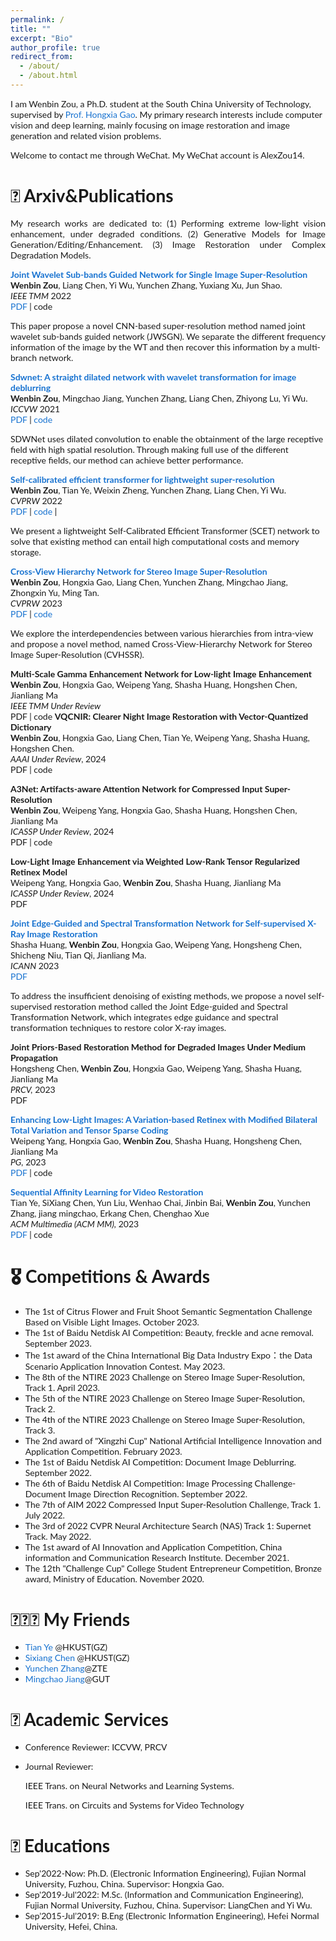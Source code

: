 ```yaml
---
permalink: /
title: ""
excerpt: "Bio"
author_profile: true
redirect_from: 
  - /about/
  - /about.html
---
```

<!-- bundle exec jekyll serve -->
I am Wenbin Zou, a Ph.D. student at the South China University of Technology, supervised by [Prof. Hongxia Gao](https://yanzhao.scut.edu.cn/open/ExpertInfo.aspx?zjbh=H81zJI-Popn6WACrL7cWMw==). My primary research interests include computer vision and deep learning, mainly focusing on image restoration and image generation and related vision problems. 

Welcome to contact me through WeChat. My WeChat account is AlexZou14. 

# 📝 Arxiv&Publications
<p style='text-align: justify;'> My research works are dedicated to: (1) Performing extreme low-light vision enhancement, under degraded conditions. (2) Generative Models for Image Generation/Editing/Enhancement. (3) Image Restoration under Complex Degradation Models.</p>

<style type="text/css">
    /* Color scheme stolen from Sergey Karayev */
    a {
    color: #1772d0;
    text-decoration:none !important;
    }
    a:focus, a:hover {
    color: #f09228;
    text-decoration:none !important;
    }
    table,td,th,tr{
    	border:none !important;
    }
    body,td,th,tr,p,a {
    font-family: 'Lato', Verdana, Helvetica, sans-serif;
    font-size: 14px
    }
    strong {
    font-family: 'Lato', Verdana, Helvetica, sans-serif;
    font-size: 14px;
    }
    heading {
    font-family: 'Lato', Verdana, Helvetica, sans-serif;
    font-size: 22px;
    }
    papertitle {
    font-family: 'Lato', Verdana, Helvetica, sans-serif;
    font-size: 14px;
    font-weight: 700
    }
    papertitle_just {
    font-family: 'Lato', Verdana, Helvetica, sans-serif;
    font-size: 14px;
    font-weight: 700;
    text-align: justify
    }
    name {
    font-family: 'Lato', Verdana, Helvetica, sans-serif;
    font-size: 32px;
    }
    .one
    {
    width: 160px;
    height: 160px;
    position: relative;
    }
    .two
    {
    width: 160px;
    height: 160px;
    position: absolute;
    transition: opacity .2s ease-in-out;
    -moz-transition: opacity .2s ease-in-out;
    -webkit-transition: opacity .2s ease-in-out;
    }
    .fade {
     transition: opacity .2s ease-in-out;
     -moz-transition: opacity .2s ease-in-out;
     -webkit-transition: opacity .2s ease-in-out;
    }
    span.highlight {
        background-color: #ffffd0;
    }
</style>
<!-- ################################  CONTENT START  ##################################################-->
<!-- <table width="100%" align="center" border="0" cellspacing="0" cellpadding="10"> -->

<tbody>





<!-- ###################################################################################################-->
<!-- Paper V ShadowDiffusion-->
<!-- <tr onmouseout="submit23_shadowdiffusion_stop()" onmouseover="submit23_shadowdiffusion_start()" > -->
<td width="20%">
<!-- <div class="one"> -->
<!-- <div class="two" id = 'submit23_shadowdiffusion_image'><img src='./files/submit23_after.png'></div>
<img src='./files/submit23_before.png'> -->
<!-- </div> -->
<script type="text/javascript">
// function submit23_shadowdiffusion_start() {
// document.getElementById('submit23_shadowdiffusion_image').style.opacity = "1";
// }
// function submit23_shadowdiffusion_stop() {
// document.getElementById('submit23_shadowdiffusion_image').style.opacity = "0";
// }
// submit23_shadowdiffusion_stop()
</script>
</td>
<td valign="top" width="80%">
  <a href="https://ieeexplore.ieee.org/document/9786841">
    <papertitle_just>Joint Wavelet Sub-bands Guided Network for Single Image Super-Resolution</papertitle_just>     
  </a>
  <br>
<strong>Wenbin Zou</strong>, Liang Chen, Yi Wu, Yunchen Zhang, Yuxiang Xu, Jun Shao.
<br>
<em>IEEE TMM</em> 2022 <br>
<a href="https://ieeexplore.ieee.org/document/9786841">PDF</a>
|
<a href="">code</a>
<p>This paper propose a novel CNN-based super-resolution method named joint wavelet sub-bands guided network (JWSGN). We separate the different frequency information of the image by the WT and then recover this information by a multi-branch network.</p>
</td>

<!-- Paper V ShadowDiffusion -->
<!-- ###################################################################################################-->
  




<!-- ###################################################################################################-->
<!-- Paper V ShadowDiffusion-->
<!-- <tr onmouseout="submit23_shadowdiffusion_stop()" onmouseover="submit23_shadowdiffusion_start()" > -->
<td width="20%">
<!-- <div class="one"> -->
<!-- <div class="two" id = 'submit23_shadowdiffusion_image'><img src='./files/submit23_after.png'></div>
<img src='./files/submit23_before.png'> -->
<!-- </div> -->
<script type="text/javascript">
// function submit23_shadowdiffusion_start() {
// document.getElementById('submit23_shadowdiffusion_image').style.opacity = "1";
// }
// function submit23_shadowdiffusion_stop() {
// document.getElementById('submit23_shadowdiffusion_image').style.opacity = "0";
// }
// submit23_shadowdiffusion_stop()
</script>
</td>
<td valign="top" width="80%">
  <a href="https://openaccess.thecvf.com/content/ICCV2021W/AIM/papers/Zou_SDWNet_A_Straight_Dilated_Network_With_Wavelet_Transformation_for_Image_ICCVW_2021_paper.pdf">
    <papertitle_just>Sdwnet: A straight dilated network with wavelet transformation for image deblurring</papertitle_just>     
  </a>
  <br>
<strong>Wenbin Zou</strong>, Mingchao Jiang, Yunchen Zhang, Liang Chen, Zhiyong Lu, Yi Wu.
  <br>
<em>ICCVW</em> 2021 <br>
<a href="https://openaccess.thecvf.com/content/ICCV2021W/AIM/papers/Zou_SDWNet_A_Straight_Dilated_Network_With_Wavelet_Transformation_for_Image_ICCVW_2021_paper.pdf">PDF</a>
|
<a href="https://github.com/FlyEgle/SDWNet">code</a>
<p>SDWNet uses dilated convolution to enable the obtainment of the large receptive field with high spatial resolution. Through making full use of the different receptive fields, our method can achieve better performance.</p>
</td>

<!-- Paper V ShadowDiffusion -->
<!-- ###################################################################################################-->
  


<!-- ###################################################################################################-->
<!-- Paper V ShadowDiffusion-->
<!-- <tr onmouseout="submit23_shadowdiffusion_stop()" onmouseover="submit23_shadowdiffusion_start()" > -->
<td width="20%">
<!-- <div class="one"> -->
<!-- <div class="two" id = 'submit23_shadowdiffusion_image'><img src='./files/submit23_after.png'></div>
<img src='./files/submit23_before.png'> -->
<!-- </div> -->
<script type="text/javascript">
// function submit23_shadowdiffusion_start() {
// document.getElementById('submit23_shadowdiffusion_image').style.opacity = "1";
// }
// function submit23_shadowdiffusion_stop() {
// document.getElementById('submit23_shadowdiffusion_image').style.opacity = "0";
// }
// submit23_shadowdiffusion_stop()
</script>
</td>
<td valign="top" width="80%">
  <a href="https://openaccess.thecvf.com/content/CVPR2022W/NTIRE/papers/Zou_Self-Calibrated_Efficient_Transformer_for_Lightweight_Super-Resolution_CVPRW_2022_paper.pdf">
    <papertitle_just>Self-calibrated efficient transformer for lightweight super-resolution </papertitle_just>     
  </a>
  <br>
<strong>Wenbin Zou</strong>, Tian Ye, Weixin Zheng, Yunchen Zhang, Liang Chen, Yi Wu.
  <br>
<em>CVPRW</em> 2022 <br>
<a href="https://openaccess.thecvf.com/content/CVPR2022W/NTIRE/papers/Zou_Self-Calibrated_Efficient_Transformer_for_Lightweight_Super-Resolution_CVPRW_2022_paper.pdf">PDF</a>
|
<a href="https://github.com/AlexZou14/SCET">code</a>
|
<p> We present a lightweight Self-Calibrated Efficient Transformer (SCET) network to solve that existing method can entail high computational costs and memory storage.</p>
</td>

<!-- Paper V ShadowDiffusion -->
<!-- ###################################################################################################-->
  





<!-- ###################################################################################################-->
<!-- Paper V ShadowDiffusion-->
<!-- <tr onmouseout="submit23_shadowdiffusion_stop()" onmouseover="submit23_shadowdiffusion_start()" > -->
<td width="20%">
<!-- <div class="one"> -->
<!-- <div class="two" id = 'submit23_shadowdiffusion_image'><img src='./files/submit23_after.png'></div>
<img src='./files/submit23_before.png'> -->
<!-- </div> -->
<script type="text/javascript">
// function submit23_shadowdiffusion_start() {
// document.getElementById('submit23_shadowdiffusion_image').style.opacity = "1";
// }
// function submit23_shadowdiffusion_stop() {
// document.getElementById('submit23_shadowdiffusion_image').style.opacity = "0";
// }
// submit23_shadowdiffusion_stop()
</script>
</td>
<td valign="top" width="80%">
  <a href="https://openaccess.thecvf.com/content/CVPR2023W/NTIRE/papers/Zou_Cross-View_Hierarchy_Network_for_Stereo_Image_Super-Resolution_CVPRW_2023_paper.pdf">
    <papertitle_just> Cross-View Hierarchy Network for Stereo Image Super-Resolution </papertitle_just>     
  </a>
  <br>
<strong>Wenbin Zou</strong>, Hongxia Gao, Liang Chen, Yunchen Zhang, Mingchao Jiang, Zhongxin Yu, Ming Tan.
  <br>
<em>CVPRW</em> 2023 <br>
<a href="https://openaccess.thecvf.com/content/CVPR2023W/NTIRE/papers/Zou_Cross-View_Hierarchy_Network_for_Stereo_Image_Super-Resolution_CVPRW_2023_paper.pdf">PDF</a>
|
<a href="https://github.com/AlexZou14/CVHSSR">code</a>
<p>We explore the interdependencies between various hierarchies from intra-view and propose a novel method, named Cross-View-Hierarchy Network for Stereo Image Super-Resolution (CVHSSR).</p>
</td>

<!-- Paper V ShadowDiffusion -->
<!-- ###################################################################################################-->
  






<!-- ###################################################################################################-->
<!-- Paper V ShadowDiffusion-->
<!-- <tr onmouseout="submit23_shadowdiffusion_stop()" onmouseover="submit23_shadowdiffusion_start()" > -->
<td width="20%">
<!-- <div class="one"> -->
<!-- <div class="two" id = 'submit23_shadowdiffusion_image'><img src='./files/submit23_after.png'></div>
<img src='./files/submit23_before.png'> -->
<!-- </div> -->
<script type="text/javascript">
// function submit23_shadowdiffusion_start() {
// document.getElementById('submit23_shadowdiffusion_image').style.opacity = "1";
// }
// function submit23_shadowdiffusion_stop() {
// document.getElementById('submit23_shadowdiffusion_image').style.opacity = "0";
// }
// submit23_shadowdiffusion_stop()
</script>
</td>
<td valign="top" width="80%">
  <a href="">
    <papertitle_just>Multi-Scale Gamma Enhancement Network for Low-light Image Enhancement</papertitle_just>     
  </a>
  <br>
<strong>Wenbin Zou</strong>, Hongxia Gao, Weipeng Yang, Shasha Huang, Hongshen Chen, Jianliang Ma
  <br>
<em>IEEE TMM Under Review</em> <br>
<a href="">PDF</a>
|
<a href="">code</a>
<!-- <a href="https://arxiv.org/pdf/2305.09533.pdf">PDF</a> -->
<!-- <a href="https://github.com/Owen718/NightHazeFormer">code</a>
<p>NightHazeFormer generates non-learnable prior queries that effectively guides the model to learn abundant prior features from input nighttime hazy images.</p> -->
</td>

<!-- Paper V ShadowDiffusion -->
<!-- ###################################################################################################-->
  


<!-- ###################################################################################################-->
<!-- Paper V ShadowDiffusion-->
<!-- <tr onmouseout="submit23_shadowdiffusion_stop()" onmouseover="submit23_shadowdiffusion_start()" > -->
<td width="20%">
<!-- <div class="one"> -->
<!-- <div class="two" id = 'submit23_shadowdiffusion_image'><img src='./files/submit23_after.png'></div>
<img src='./files/submit23_before.png'> -->
<!-- </div> -->
<script type="text/javascript">
// function submit23_shadowdiffusion_start() {
// document.getElementById('submit23_shadowdiffusion_image').style.opacity = "1";
// }
// function submit23_shadowdiffusion_stop() {
// document.getElementById('submit23_shadowdiffusion_image').style.opacity = "0";
// }
// submit23_shadowdiffusion_stop()
</script>
</td>
<td valign="top" width="80%">
  <a href="">
    <papertitle_just>VQCNIR: Clearer Night Image Restoration with Vector-Quantized Dictionary</papertitle_just>     
  </a>
  <br>
<strong>Wenbin Zou</strong>, Hongxia Gao, Liang Chen, Tian Ye, Weipeng Yang, Shasha Huang, Hongshen Chen.
  <br>
<em>AAAI Under Review</em>, 2024 <br>
<a href="">PDF</a>
|
<a href="">code</a>
<p></p>
</td>

<!-- Paper V ShadowDiffusion -->
<!-- ###################################################################################################-->
  



<!-- ###################################################################################################-->
<!-- Paper V ShadowDiffusion-->
<!-- <tr onmouseout="submit23_shadowdiffusion_stop()" onmouseover="submit23_shadowdiffusion_start()" > -->
<td width="20%">
<!-- <div class="one"> -->
<!-- <div class="two" id = 'submit23_shadowdiffusion_image'><img src='./files/submit23_after.png'></div>
<img src='./files/submit23_before.png'> -->
<!-- </div> -->
<script type="text/javascript">
// function submit23_shadowdiffusion_start() {
// document.getElementById('submit23_shadowdiffusion_image').style.opacity = "1";
// }
// function submit23_shadowdiffusion_stop() {
// document.getElementById('submit23_shadowdiffusion_image').style.opacity = "0";
// }
// submit23_shadowdiffusion_stop()
</script>
</td>
<td valign="top" width="80%">
  <a href="">
    <papertitle_just>A3Net: Artifacts-aware Attention Network for Compressed Input Super-Resolution</papertitle_just>     
  </a>
  <br>
<strong>Wenbin Zou</strong>, Weipeng Yang, Hongxia Gao, Shasha Huang, Hongshen Chen, Jianliang Ma
  <br>
<em>ICASSP Under Review</em>, 2024 <br>
<a href="">PDF</a>
|
<a href="">code</a>
<p></p>
</td>

<!-- Paper V ShadowDiffusion -->
<!-- ###################################################################################################-->
  





<!-- ###################################################################################################-->
<!-- Paper V ShadowDiffusion-->
<!-- <tr onmouseout="submit23_shadowdiffusion_stop()" onmouseover="submit23_shadowdiffusion_start()" > -->
<td width="20%">
<!-- <div class="one"> -->
<!-- <div class="two" id = 'submit23_shadowdiffusion_image'><img src='./files/submit23_after.png'></div>
<img src='./files/submit23_before.png'> -->
<!-- </div> -->
<script type="text/javascript">
// function submit23_shadowdiffusion_start() {
// document.getElementById('submit23_shadowdiffusion_image').style.opacity = "1";
// }
// function submit23_shadowdiffusion_stop() {
// document.getElementById('submit23_shadowdiffusion_image').style.opacity = "0";
// }
// submit23_shadowdiffusion_stop()
</script>
</td>
<td valign="top" width="80%">
  <a href="">
    <papertitle_just>Low-Light Image Enhancement via Weighted Low-Rank Tensor Regularized Retinex Model</papertitle_just>     
  </a>
  <br>
Weipeng Yang, Hongxia Gao, <strong>Wenbin Zou</strong>, Shasha Huang, Jianliang Ma
  <br>
<em>ICASSP Under Review</em>, 2024 <br>
<a href="">PDF</a>
<p></p>
</td>

<!-- Paper V ShadowDiffusion -->
<!-- ###################################################################################################-->
  
<!-- ###################################################################################################-->
<!-- Paper IV Reflectance, AAAI'23 -->
<!-- <tr onmouseout="aaai23_reflectance_stop()" onmouseover="aaai23_reflectance_start()" > -->
<td width="20%">
<!-- <div class="one"> -->
<!-- <div class="two" id = 'aaai23_reflectance_image'><img src='./files/aaai23_after.jpg'></div>
<img src='./files/aaai23_before.jpg'> -->
<!-- </div> -->
<script type="text/javascript">
// function aaai23_reflectance_start() {
// document.getElementById('aaai23_reflectance_image').style.opacity = "1";
// }
// function aaai23_reflectance_stop() {
// document.getElementById('aaai23_reflectance_image').style.opacity = "0";
// }
// aaai23_reflectance_stop()
</script>
</td>


<!-- ###################################################################################################-->
<!-- Paper V ShadowDiffusion-->
<!-- <tr onmouseout="submit23_shadowdiffusion_stop()" onmouseover="submit23_shadowdiffusion_start()" > -->
<td width="20%">
<!-- <div class="one"> -->
<!-- <div class="two" id = 'submit23_shadowdiffusion_image'><img src='./files/submit23_after.png'></div>
<img src='./files/submit23_before.png'> -->
<!-- </div> -->
<script type="text/javascript">
// function submit23_shadowdiffusion_start() {
// document.getElementById('submit23_shadowdiffusion_image').style.opacity = "1";
// }
// function submit23_shadowdiffusion_stop() {
// document.getElementById('submit23_shadowdiffusion_image').style.opacity = "0";
// }
// submit23_shadowdiffusion_stop()
</script>
</td>
<td valign="top" width="80%">
  <a href="https://link.springer.com/chapter/10.1007/978-3-031-44210-0_33">
    <papertitle_just>Joint Edge-Guided and Spectral Transformation Network for Self-supervised X-Ray Image Restoration </papertitle_just>     
  </a>
  <br>
Shasha Huang, <strong>Wenbin Zou</strong>, Hongxia Gao, Weipeng Yang, Hongsheng Chen, Shicheng Niu, Tian Qi, Jianliang Ma. 
  <br>
<em>ICANN</em> 2023 <br>
<a href="https://link.springer.com/chapter/10.1007/978-3-031-44210-0_33">PDF</a>

<p>To address the insufficient denoising of existing methods, we propose a novel self-supervised restoration method called the Joint Edge-guided and Spectral Transformation Network, which integrates edge guidance and spectral transformation techniques to restore color X-ray images.</p>
</td>

<!-- Paper V ShadowDiffusion -->
<!-- ###################################################################################################-->
  




<!-- ###################################################################################################-->
<!-- Paper V ShadowDiffusion-->
<!-- <tr onmouseout="submit23_shadowdiffusion_stop()" onmouseover="submit23_shadowdiffusion_start()" > -->
<td width="20%">
<!-- <div class="one"> -->
<!-- <div class="two" id = 'submit23_shadowdiffusion_image'><img src='./files/submit23_after.png'></div>
<img src='./files/submit23_before.png'> -->
</td>
<td valign="top" width="80%">
  <a href="">
    <papertitle_just>Joint Priors-Based Restoration Method for Degraded Images Under Medium Propagation</papertitle_just>     
  </a>
  <br>
Hongsheng Chen, <strong>Wenbin Zou</strong>, Hongxia Gao, Weipeng Yang, Shasha Huang, Jianliang Ma
  <br>
<em>PRCV,</em> 2023 <br>
<a href="">PDF</a>

<p></p>
</td>

<!-- Paper V ShadowDiffusion -->
<!-- ###################################################################################################-->


<!-- ###################################################################################################-->
<!-- Paper V ShadowDiffusion-->
<!-- <tr onmouseout="submit23_shadowdiffusion_stop()" onmouseover="submit23_shadowdiffusion_start()" > -->
<td width="20%">
<!-- <div class="one"> -->
<!-- <div class="two" id = 'submit23_shadowdiffusion_image'><img src='./files/submit23_after.png'></div>
<img src='./files/submit23_before.png'> -->
</td>
<td valign="top" width="80%">
  <a href="https://diglib.eg.org/xmlui/handle/10.1111/cgf14960">
    <papertitle_just>Enhancing Low-Light Images: A Variation-based Retinex with Modified Bilateral Total Variation and Tensor Sparse Coding </papertitle_just>     
  </a>
  <br>
Weipeng Yang, Hongxia Gao, <strong>Wenbin Zou</strong>, Shasha Huang, Hongsheng Chen, Jianliang Ma
  <br>
<em>PG,</em> 2023 <br>
<a href="https://diglib.eg.org/xmlui/handle/10.1111/cgf14960">PDF</a>
|
<a href="">code</a>
<p></p>
</td>

<!-- Paper V ShadowDiffusion -->
<!-- ###################################################################################################-->
  
<!-- ###################################################################################################-->
<!-- Paper V ShadowDiffusion-->
<!-- <tr onmouseout="submit23_shadowdiffusion_stop()" onmouseover="submit23_shadowdiffusion_start()" > -->
<td width="20%">
<!-- <div class="one"> -->
<!-- <div class="two" id = 'submit23_shadowdiffusion_image'><img src='./files/submit23_after.png'></div>
<img src='./files/submit23_before.png'> -->
<!-- </div> -->
<script type="text/javascript">
// function submit23_shadowdiffusion_start() {
// document.getElementById('submit23_shadowdiffusion_image').style.opacity = "1";
// }
// function submit23_shadowdiffusion_stop() {
// document.getElementById('submit23_shadowdiffusion_image').style.opacity = "0";
// }
// submit23_shadowdiffusion_stop()
</script>
</td>
<td valign="top" width="80%">
  <a href="https://dl.acm.org/doi/10.1145/3581783.3611742">
    <papertitle_just>Sequential Affinity Learning for Video Restoration</papertitle_just>     
  </a>
  <br>
Tian Ye, SiXiang Chen, Yun Liu, Wenhao Chai, Jinbin Bai, <strong>Wenbin Zou</strong>, Yunchen Zhang, jiang mingchao, Erkang Chen, Chenghao Xue
  <br>
<em>ACM Multimedia (ACM MM),</em> 2023 <br>
<a href="https://dl.acm.org/doi/10.1145/3581783.3611742">PDF</a>
|
<a href="">code</a>
<p></p>
</td>

<!-- Paper V ShadowDiffusion -->
<!-- ###################################################################################################-->



</tbody>


# 🎖 Competitions & Awards
- The 1st of Citrus Flower and Fruit Shoot Semantic Segmentation Challenge Based on Visible Light Images. October 2023.
- The 1st of Baidu Netdisk AI Competition: Beauty, freckle and acne removal. September 2023.
- The 1st award of the China International Big Data Industry Expo：the Data Scenario Application Innovation Contest. May 2023.
- The 8th of the NTIRE 2023 Challenge on Stereo Image Super-Resolution, Track 1. April 2023.
- The 5th of the NTIRE 2023 Challenge on Stereo Image Super-Resolution, Track 2.
- The 4th of the NTIRE 2023 Challenge on Stereo Image Super-Resolution, Track 3.
- The 2nd award of "Xingzhi Cup" National Artificial Intelligence Innovation and Application Competition. February 2023.
- The 1st of Baidu Netdisk AI Competition: Document Image Deblurring. September 2022.
- The 6th of Baidu Netdisk AI Competition: Image Processing Challenge-Document Image Direction Recognition. September 2022.
- The 7th of AIM 2022 Compressed Input Super-Resolution Challenge, Track 1. July 2022.
- The 3rd of 2022 CVPR Neural Architecture Search (NAS) Track 1: Supernet Track. May 2022.
- The 1st award of AI Innovation and Application Competition, China information and Communication Research Institute. December 2021.
- The 12th "Challenge Cup" College Student Entrepreneur Competition, Bronze award, Ministry of Education. November 2020.
  
# 🧑‍🤝‍🧑 My Friends
- [Tian Ye](https://owen718.github.io/) @HKUST(GZ)
- [Sixiang Chen](https://sixiangchen.com) @HKUST(GZ)
- [Yunchen Zhang](https://scholar.google.com/citations?user=GogMKLIAAAAJ&hl=en)@ZTE 
- [Mingchao Jiang](https://scholar.google.com/citations?user=-Br9r7-SC6cC&hl=en)@GUT

# 💬 Academic Services
- Conference Reviewer: ICCVW, PRCV
- Journal Reviewer: 
  
  IEEE Trans. on Neural Networks and Learning Systems.

  IEEE Trans. on Circuits and Systems for Video Technology 


# 📖 Educations
- Sep'2022-Now: Ph.D. (Electronic Information Engineering), Fujian Normal University, Fuzhou, China. Supervisor: Hongxia Gao.
- Sep'2019-Jul'2022: M.Sc. (Information and Communication Engineering), Fujian Normal University, Fuzhou, China. Supervisor: LiangChen and Yi Wu.
- Sep’2015-Jul’2019: B.Eng (Electronic Information Engineering), Hefei Normal University, Hefei, China.

<script type="text/javascript" id="clustrmaps" src="//clustrmaps.com/map_v2.js?d=nO2OglnuM0fvvpRYJbg2jk7y5alRISB3tXeKoWNcxCc&cl=ffffff&w=a"></script>